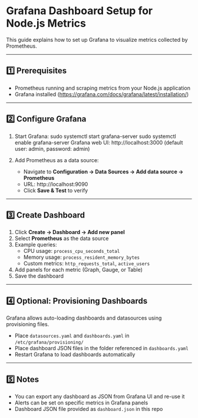 # Grafana Dashboard Setup for Node.js Metrics

This guide explains how to set up Grafana to visualize metrics collected by Prometheus.

---

## 1️⃣ Prerequisites
- Prometheus running and scraping metrics from your Node.js application
- Grafana installed (https://grafana.com/docs/grafana/latest/installation/)

---

## 2️⃣ Configure Grafana

1. Start Grafana:
   sudo systemctl start grafana-server
   sudo systemctl enable grafana-server
   Grafana web UI: http://localhost:3000 (default user: admin, password: admin)

2. Add Prometheus as a data source:
   - Navigate to **Configuration → Data Sources → Add data source → Prometheus**
   - URL: http://localhost:9090
   - Click **Save & Test** to verify

---

## 3️⃣ Create Dashboard

1. Click **Create → Dashboard → Add new panel**
2. Select **Prometheus** as the data source
3. Example queries:
   - CPU usage: `process_cpu_seconds_total`
   - Memory usage: `process_resident_memory_bytes`
   - Custom metrics: `http_requests_total`, `active_users`
4. Add panels for each metric (Graph, Gauge, or Table)
5. Save the dashboard

---

## 4️⃣ Optional: Provisioning Dashboards

Grafana allows auto-loading dashboards and datasources using provisioning files.

- Place `datasources.yaml` and `dashboards.yaml` in `/etc/grafana/provisioning/`
- Place dashboard JSON files in the folder referenced in `dashboards.yaml`
- Restart Grafana to load dashboards automatically

---

## 5️⃣ Notes

- You can export any dashboard as JSON from Grafana UI and re-use it
- Alerts can be set on specific metrics in Grafana panels
- Dashboard JSON file provided as `dashboard.json` in this repo
